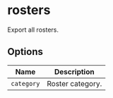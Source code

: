 # rosters

Export all rosters.

## Options

| Name       | Description      |
| ---------- | ---------------- |
| `category` | Roster category. |
